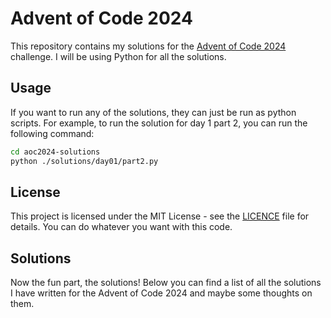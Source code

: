 # Advent of Code 2024

This repository contains my solutions for the [Advent of Code 2024](https://adventofcode.com) challenge. I will be using
Python for all the solutions.

## Usage

If you want to run any of the solutions, they can just be run as python scripts. For example, to run the solution for
day 1 part 2, you can run the following command:

```bash
cd aoc2024-solutions
python ./solutions/day01/part2.py
```

## License

This project is licensed under the MIT License - see the [LICENCE](LICENCE) file for details. You can do whatever you
want with this code.

## Solutions

Now the fun part, the solutions! Below you can find a list of all the solutions I have written for the Advent of Code
2024 and maybe some thoughts on them.
